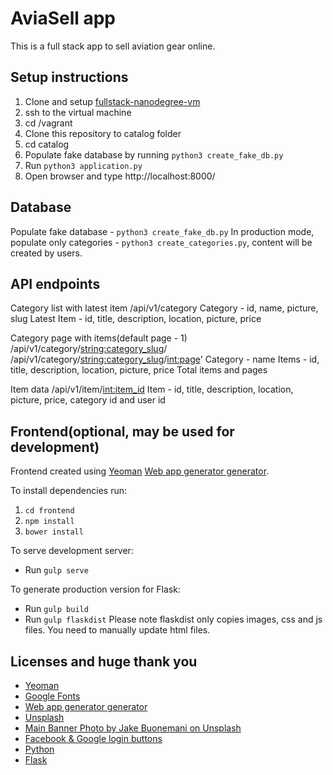 # AviaSell app

This is a full stack app to sell aviation gear online.

## Setup instructions
1. Clone and setup [fullstack-nanodegree-vm](https://github.com/udacity/fullstack-nanodegree-vm)
1. ssh to the virtual machine
2. cd /vagrant
3. Clone this repository to catalog folder
4. cd catalog
5. Populate fake database by running `python3 create_fake_db.py`
6. Run `python3 application.py`
7. Open browser and type http://localhost:8000/

## Database
Populate fake database - `python3 create_fake_db.py`
In production mode, populate only categories - `python3 create_categories.py`, content will be created by users.

## API endpoints

Category list with latest item
/api/v1/category
Category - id, name, picture, slug
Latest Item - id, title, description, location, picture, price

Category page with items(default page - 1)
/api/v1/category/<string:category_slug>/
/api/v1/category/<string:category_slug>/<int:page>'
Category - name
Items - id, title, description, location, picture, price
Total items and pages

Item data
/api/v1/item/<int:item_id>
Item - id, title, description, location, picture, price, category id and user id

## Frontend(optional, may be used for development)
Frontend created using [Yeoman](http://yeoman.io/) [Web app generator generator](https://github.com/yeoman/generator-webapp).

To install dependencies run:
1. `cd frontend`
2. `npm install`
3. `bower install`

To serve development server:
* Run `gulp serve`

To generate production version for Flask:
* Run `gulp build`
* Run `gulp flaskdist`
Please note flaskdist only copies images, css and js files.
You need to manually update html files.


## Licenses and huge thank you
* [Yeoman](https://yeoman.io/)
* [Google Fonts](https://fonts.google.com/)
* [Web app generator generator](https://github.com/yeoman/generator-webapp)
* [Unsplash](https://unsplash.com/)
* [Main Banner Photo by Jake Buonemani on Unsplash](https://unsplash.com/photos/J7jaiTITluE)
* [Facebook & Google login buttons](https://codepen.io/davidelrizzo/pen/vEYvyv)
* [Python](https://www.python.org/)
* [Flask](http://flask.pocoo.org/)